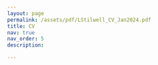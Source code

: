 ```yaml
---
layout: page
permalink: /assets/pdf/LStilwell_CV_Jan2024.pdf
title: CV
nav: true
nav_order: 5
description: 

---
```

